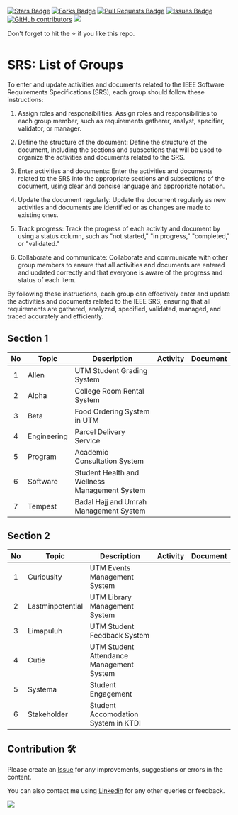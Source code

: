 <a href="https://github.com/drshahizan/software-engineering/stargazers"><img src="https://img.shields.io/github/stars/drshahizan/software-engineering" alt="Stars Badge"/></a>
<a href="https://github.com/drshahizan/software-engineering/network/members"><img src="https://img.shields.io/github/forks/drshahizan/software-engineering" alt="Forks Badge"/></a>
<a href="https://github.com/drshahizan/software-engineering/pulls"><img src="https://img.shields.io/github/issues-pr/drshahizan/software-engineering" alt="Pull Requests Badge"/></a>
<a href="https://github.com/drshahizan/software-engineering/issues"><img src="https://img.shields.io/github/issues/drshahizan/software-engineering" alt="Issues Badge"/></a>
<a href="https://github.com/drshahizan/software-engineering/graphs/contributors"><img alt="GitHub contributors" src="https://img.shields.io/github/contributors/drshahizan/software-engineering?color=2b9348"></a>
![](https://visitor-badge.glitch.me/badge?page_id=drshahizan/software-engineering)

Don't forget to hit the :star: if you like this repo.

# SRS: List of Groups

To enter and update activities and documents related to the IEEE Software Requirements Specifications (SRS), each group should follow these instructions:

1. Assign roles and responsibilities: Assign roles and responsibilities to each group member, such as requirements gatherer, analyst, specifier, validator, or manager.

2. Define the structure of the document: Define the structure of the document, including the sections and subsections that will be used to organize the activities and documents related to the SRS.

3. Enter activities and documents: Enter the activities and documents related to the SRS into the appropriate sections and subsections of the document, using clear and concise language and appropriate notation.

4. Update the document regularly: Update the document regularly as new activities and documents are identified or as changes are made to existing ones.

5. Track progress: Track the progress of each activity and document by using a status column, such as "not started," "in progress," "completed," or "validated."

6. Collaborate and communicate: Collaborate and communicate with other group members to ensure that all activities and documents are entered and updated correctly and that everyone is aware of the progress and status of each item.

By following these instructions, each group can effectively enter and update the activities and documents related to the IEEE SRS, ensuring that all requirements are gathered, analyzed, specified, validated, managed, and traced accurately and efficiently.
## Section 1

| No | Topic | Description | Activity | Document |
| :-----: | ------ | ------ | :------: | :------: |
| 1 | Allen | UTM Student Grading System | | |
| 2 | Alpha | College Room Rental System | | |
| 3 | Beta | Food Ordering System in UTM | | |
| 4 | Engineering | Parcel Delivery Service | | |
| 5 | Program | Academic Consultation System| | |
| 6 | Software| Student Health and Wellness Management System | | |
| 7 | Tempest | Badal Hajj and Umrah Management System| | |

## Section 2

| No | Topic | Description | Activity | Document |
| :-----: | ------ | ------ | :------: | :------: |
| 1 | Curiousity | UTM Events Management System | | |
| 2 | Lastminpotential | UTM Library Management System | | |
| 3 | Limapuluh | UTM Student Feedback System | | |
| 4 | Cutie | UTM Student Attendance Management System | | |
| 5 | Systema | Student Engagement  | | |
| 6 | Stakeholder | Student Accomodation System in KTDI | | |


## Contribution 🛠️
Please create an [Issue](https://github.com/drshahizan/software-engineering/issues) for any improvements, suggestions or errors in the content.

You can also contact me using [Linkedin](https://www.linkedin.com/in/drshahizan/) for any other queries or feedback.

![](https://visitor-badge.glitch.me/badge?page_id=drshahizan)


